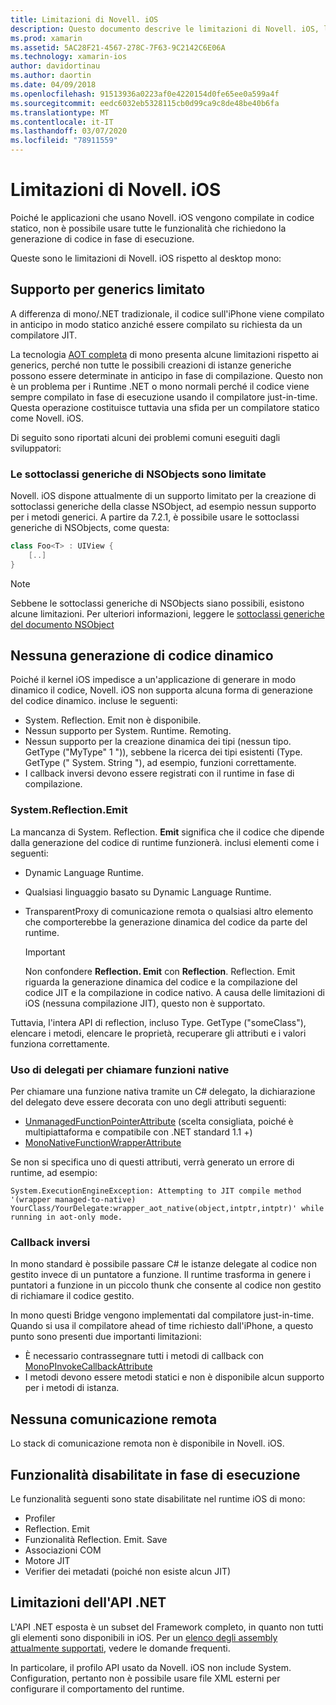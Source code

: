 ```yaml
---
title: Limitazioni di Novell. iOS
description: Questo documento descrive le limitazioni di Novell. iOS, la discussione di generics, le sottoclassi generiche di NSObjects, P/Invoke negli oggetti generici e altro ancora.
ms.prod: xamarin
ms.assetid: 5AC28F21-4567-278C-7F63-9C2142C6E06A
ms.technology: xamarin-ios
author: davidortinau
ms.author: daortin
ms.date: 04/09/2018
ms.openlocfilehash: 91513936a0223af0e4220154d0fe65ee0a599a4f
ms.sourcegitcommit: eedc6032eb5328115cb0d99ca9c8de48be40b6fa
ms.translationtype: MT
ms.contentlocale: it-IT
ms.lasthandoff: 03/07/2020
ms.locfileid: "78911559"
---
```

# <a name="limitations-of-xamarinios"></a>Limitazioni di Novell. iOS

Poiché le applicazioni che usano Novell. iOS vengono compilate in codice statico, non è possibile usare tutte le funzionalità che richiedono la generazione di codice in fase di esecuzione.

Queste sono le limitazioni di Novell. iOS rispetto al desktop mono:

 <a name="Limited_Generics_Support" />

## <a name="limited-generics-support"></a>Supporto per generics limitato

A differenza di mono/.NET tradizionale, il codice sull'iPhone viene compilato in anticipo in modo statico anziché essere compilato su richiesta da un compilatore JIT.

La tecnologia [AOT completa](https://www.mono-project.com/docs/advanced/aot/#full-aot) di mono presenta alcune limitazioni rispetto ai generics, perché non tutte le possibili creazioni di istanze generiche possono essere determinate in anticipo in fase di compilazione. Questo non è un problema per i Runtime .NET o mono normali perché il codice viene sempre compilato in fase di esecuzione usando il compilatore just-in-time. Questa operazione costituisce tuttavia una sfida per un compilatore statico come Novell. iOS.

Di seguito sono riportati alcuni dei problemi comuni eseguiti dagli sviluppatori:

 <a name="Generic_Subclasses_of_NSObjects_are_limited" />

### <a name="generic-subclasses-of-nsobjects-are-limited"></a>Le sottoclassi generiche di NSObjects sono limitate

Novell. iOS dispone attualmente di un supporto limitato per la creazione di sottoclassi generiche della classe NSObject, ad esempio nessun supporto per i metodi generici. A partire da 7.2.1, è possibile usare le sottoclassi generiche di NSObjects, come questa:

```csharp
class Foo<T> : UIView {
    [..]
}
```

> [!NOTE]
> Sebbene le sottoclassi generiche di NSObjects siano possibili, esistono alcune limitazioni. Per ulteriori informazioni, leggere le [sottoclassi generiche del documento NSObject](~/ios/internals/api-design/nsobject-generics.md)

 <a name="No_Dynamic_Code_Generation" />

## <a name="no-dynamic-code-generation"></a>Nessuna generazione di codice dinamico

Poiché il kernel iOS impedisce a un'applicazione di generare in modo dinamico il codice, Novell. iOS non supporta alcuna forma di generazione del codice dinamico. incluse le seguenti:

- System. Reflection. Emit non è disponibile.
- Nessun supporto per System. Runtime. Remoting.
- Nessun supporto per la creazione dinamica dei tipi (nessun tipo. GetType ("MyType" 1 ")), sebbene la ricerca dei tipi esistenti (Type. GetType (" System. String "), ad esempio, funzioni correttamente.
- I callback inversi devono essere registrati con il runtime in fase di compilazione.

 <a name="System.Reflection.Emit" />

### <a name="systemreflectionemit"></a>System.Reflection.Emit

La mancanza di System. Reflection. **Emit** significa che il codice che dipende dalla generazione del codice di runtime funzionerà. inclusi elementi come i seguenti:

- Dynamic Language Runtime.
- Qualsiasi linguaggio basato su Dynamic Language Runtime.
- TransparentProxy di comunicazione remota o qualsiasi altro elemento che comporterebbe la generazione dinamica del codice da parte del runtime.

  > [!IMPORTANT]
  > Non confondere **Reflection. Emit** con **Reflection**. Reflection. Emit riguarda la generazione dinamica del codice e la compilazione del codice JIT e la compilazione in codice nativo. A causa delle limitazioni di iOS (nessuna compilazione JIT), questo non è supportato.

Tuttavia, l'intera API di reflection, incluso Type. GetType ("someClass"), elencare i metodi, elencare le proprietà, recuperare gli attributi e i valori funziona correttamente.

### <a name="using-delegates-to-call-native-functions"></a>Uso di delegati per chiamare funzioni native

Per chiamare una funzione nativa tramite un C# delegato, la dichiarazione del delegato deve essere decorata con uno degli attributi seguenti:

- [UnmanagedFunctionPointerAttribute](xref:System.Runtime.InteropServices.UnmanagedFunctionPointerAttribute) (scelta consigliata, poiché è multipiattaforma e compatibile con .NET standard 1.1 +)
- [MonoNativeFunctionWrapperAttribute](xref:ObjCRuntime.MonoNativeFunctionWrapperAttribute)

Se non si specifica uno di questi attributi, verrà generato un errore di runtime, ad esempio:

```
System.ExecutionEngineException: Attempting to JIT compile method '(wrapper managed-to-native) YourClass/YourDelegate:wrapper_aot_native(object,intptr,intptr)' while running in aot-only mode.
```

 <a name="Reverse_Callbacks" />

### <a name="reverse-callbacks"></a>Callback inversi

In mono standard è possibile passare C# le istanze delegate al codice non gestito invece di un puntatore a funzione. Il runtime trasforma in genere i puntatori a funzione in un piccolo thunk che consente al codice non gestito di richiamare il codice gestito.

In mono questi Bridge vengono implementati dal compilatore just-in-time. Quando si usa il compilatore ahead of time richiesto dall'iPhone, a questo punto sono presenti due importanti limitazioni:

- È necessario contrassegnare tutti i metodi di callback con [MonoPInvokeCallbackAttribute](xref:ObjCRuntime.MonoPInvokeCallbackAttribute)
- I metodi devono essere metodi statici e non è disponibile alcun supporto per i metodi di istanza.

<a name="No_Remoting" />

## <a name="no-remoting"></a>Nessuna comunicazione remota

Lo stack di comunicazione remota non è disponibile in Novell. iOS.

 <a name="Runtime_Disabled_Features" />

## <a name="runtime-disabled-features"></a>Funzionalità disabilitate in fase di esecuzione

Le funzionalità seguenti sono state disabilitate nel runtime iOS di mono:

- Profiler
- Reflection. Emit
- Funzionalità Reflection. Emit. Save
- Associazioni COM
- Motore JIT
- Verifier dei metadati (poiché non esiste alcun JIT)

 <a name=".NET_API_Limitations" />

## <a name="net-api-limitations"></a>Limitazioni dell'API .NET

L'API .NET esposta è un subset del Framework completo, in quanto non tutti gli elementi sono disponibili in iOS. Per un [elenco degli assembly attualmente supportati](~/cross-platform/internals/available-assemblies.md), vedere le domande frequenti.

In particolare, il profilo API usato da Novell. iOS non include System. Configuration, pertanto non è possibile usare file XML esterni per configurare il comportamento del runtime.
